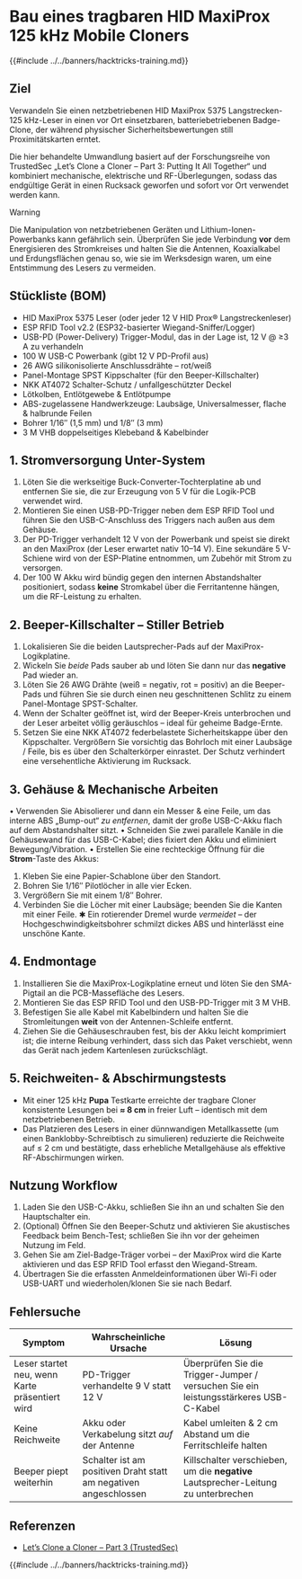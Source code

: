 # Bau eines tragbaren HID MaxiProx 125 kHz Mobile Cloners

{{#include ../../banners/hacktricks-training.md}}

## Ziel
Verwandeln Sie einen netzbetriebenen HID MaxiProx 5375 Langstrecken-125 kHz-Leser in einen vor Ort einsetzbaren, batteriebetriebenen Badge-Clone, der während physischer Sicherheitsbewertungen still Proximitätskarten erntet.

Die hier behandelte Umwandlung basiert auf der Forschungsreihe von TrustedSec „Let’s Clone a Cloner – Part 3: Putting It All Together“ und kombiniert mechanische, elektrische und RF-Überlegungen, sodass das endgültige Gerät in einen Rucksack geworfen und sofort vor Ort verwendet werden kann.

> [!warning]
> Die Manipulation von netzbetriebenen Geräten und Lithium-Ionen-Powerbanks kann gefährlich sein. Überprüfen Sie jede Verbindung **vor** dem Energisieren des Stromkreises und halten Sie die Antennen, Koaxialkabel und Erdungsflächen genau so, wie sie im Werksdesign waren, um eine Entstimmung des Lesers zu vermeiden.

## Stückliste (BOM)

* HID MaxiProx 5375 Leser (oder jeder 12 V HID Prox® Langstreckenleser)
* ESP RFID Tool v2.2 (ESP32-basierter Wiegand-Sniffer/Logger)
* USB-PD (Power-Delivery) Trigger-Modul, das in der Lage ist, 12 V @ ≥3 A zu verhandeln
* 100 W USB-C Powerbank (gibt 12 V PD-Profil aus)
* 26 AWG silikonisolierte Anschlussdrähte – rot/weiß
* Panel-Montage SPST Kippschalter (für den Beeper-Killschalter)
* NKK AT4072 Schalter-Schutz / unfallgeschützter Deckel
* Lötkolben, Entlötgewebe & Entlötpumpe
* ABS-zugelassene Handwerkzeuge: Laubsäge, Universalmesser, flache & halbrunde Feilen
* Bohrer 1/16″ (1,5 mm) und 1/8″ (3 mm)
* 3 M VHB doppelseitiges Klebeband & Kabelbinder

## 1. Stromversorgung Unter-System

1. Löten Sie die werkseitige Buck-Converter-Tochterplatine ab und entfernen Sie sie, die zur Erzeugung von 5 V für die Logik-PCB verwendet wird.
2. Montieren Sie einen USB-PD-Trigger neben dem ESP RFID Tool und führen Sie den USB-C-Anschluss des Triggers nach außen aus dem Gehäuse.
3. Der PD-Trigger verhandelt 12 V von der Powerbank und speist sie direkt an den MaxiProx (der Leser erwartet nativ 10–14 V). Eine sekundäre 5 V-Schiene wird von der ESP-Platine entnommen, um Zubehör mit Strom zu versorgen.
4. Der 100 W Akku wird bündig gegen den internen Abstandshalter positioniert, sodass **keine** Stromkabel über die Ferritantenne hängen, um die RF-Leistung zu erhalten.

## 2. Beeper-Killschalter – Stiller Betrieb

1. Lokalisieren Sie die beiden Lautsprecher-Pads auf der MaxiProx-Logikplatine.
2. Wickeln Sie *beide* Pads sauber ab und löten Sie dann nur das **negative** Pad wieder an.
3. Löten Sie 26 AWG Drähte (weiß = negativ, rot = positiv) an die Beeper-Pads und führen Sie sie durch einen neu geschnittenen Schlitz zu einem Panel-Montage SPST-Schalter.
4. Wenn der Schalter geöffnet ist, wird der Beeper-Kreis unterbrochen und der Leser arbeitet völlig geräuschlos – ideal für geheime Badge-Ernte.
5. Setzen Sie eine NKK AT4072 federbelastete Sicherheitskappe über den Kippschalter. Vergrößern Sie vorsichtig das Bohrloch mit einer Laubsäge / Feile, bis es über den Schalterkörper einrastet. Der Schutz verhindert eine versehentliche Aktivierung im Rucksack.

## 3. Gehäuse & Mechanische Arbeiten

• Verwenden Sie Abisolierer und dann ein Messer & eine Feile, um das interne ABS „Bump-out“ *zu entfernen*, damit der große USB-C-Akku flach auf dem Abstandshalter sitzt.
• Schneiden Sie zwei parallele Kanäle in die Gehäusewand für das USB-C-Kabel; dies fixiert den Akku und eliminiert Bewegung/Vibration.
• Erstellen Sie eine rechteckige Öffnung für die **Strom**-Taste des Akkus:
1. Kleben Sie eine Papier-Schablone über den Standort.
2. Bohren Sie 1/16″ Pilotlöcher in alle vier Ecken.
3. Vergrößern Sie mit einem 1/8″ Bohrer.
4. Verbinden Sie die Löcher mit einer Laubsäge; beenden Sie die Kanten mit einer Feile.
✱ Ein rotierender Dremel wurde *vermeidet* – der Hochgeschwindigkeitsbohrer schmilzt dickes ABS und hinterlässt eine unschöne Kante.

## 4. Endmontage

1. Installieren Sie die MaxiProx-Logikplatine erneut und löten Sie den SMA-Pigtail an die PCB-Massefläche des Lesers.
2. Montieren Sie das ESP RFID Tool und den USB-PD-Trigger mit 3 M VHB.
3. Befestigen Sie alle Kabel mit Kabelbindern und halten Sie die Stromleitungen **weit** von der Antennen-Schleife entfernt.
4. Ziehen Sie die Gehäuseschrauben fest, bis der Akku leicht komprimiert ist; die interne Reibung verhindert, dass sich das Paket verschiebt, wenn das Gerät nach jedem Kartenlesen zurückschlägt.

## 5. Reichweiten- & Abschirmungstests

* Mit einer 125 kHz **Pupa** Testkarte erreichte der tragbare Cloner konsistente Lesungen bei **≈ 8 cm** in freier Luft – identisch mit dem netzbetriebenen Betrieb.
* Das Platzieren des Lesers in einer dünnwandigen Metallkassette (um einen Banklobby-Schreibtisch zu simulieren) reduzierte die Reichweite auf ≤ 2 cm und bestätigte, dass erhebliche Metallgehäuse als effektive RF-Abschirmungen wirken.

## Nutzung Workflow

1. Laden Sie den USB-C-Akku, schließen Sie ihn an und schalten Sie den Hauptschalter ein.
2. (Optional) Öffnen Sie den Beeper-Schutz und aktivieren Sie akustisches Feedback beim Bench-Test; schließen Sie ihn vor der geheimen Nutzung im Feld.
3. Gehen Sie am Ziel-Badge-Träger vorbei – der MaxiProx wird die Karte aktivieren und das ESP RFID Tool erfasst den Wiegand-Stream.
4. Übertragen Sie die erfassten Anmeldeinformationen über Wi-Fi oder USB-UART und wiederholen/klonen Sie sie nach Bedarf.

## Fehlersuche

| Symptom | Wahrscheinliche Ursache | Lösung |
|---------|------------------------|--------|
| Leser startet neu, wenn Karte präsentiert wird | PD-Trigger verhandelte 9 V statt 12 V | Überprüfen Sie die Trigger-Jumper / versuchen Sie ein leistungsstärkeres USB-C-Kabel |
| Keine Reichweite | Akku oder Verkabelung sitzt *auf* der Antenne | Kabel umleiten & 2 cm Abstand um die Ferritschleife halten |
| Beeper piept weiterhin | Schalter ist am positiven Draht statt am negativen angeschlossen | Killschalter verschieben, um die **negative** Lautsprecher-Leitung zu unterbrechen |

## Referenzen

- [Let’s Clone a Cloner – Part 3 (TrustedSec)](https://trustedsec.com/blog/lets-clone-a-cloner-part-3-putting-it-all-together)

{{#include ../../banners/hacktricks-training.md}}
